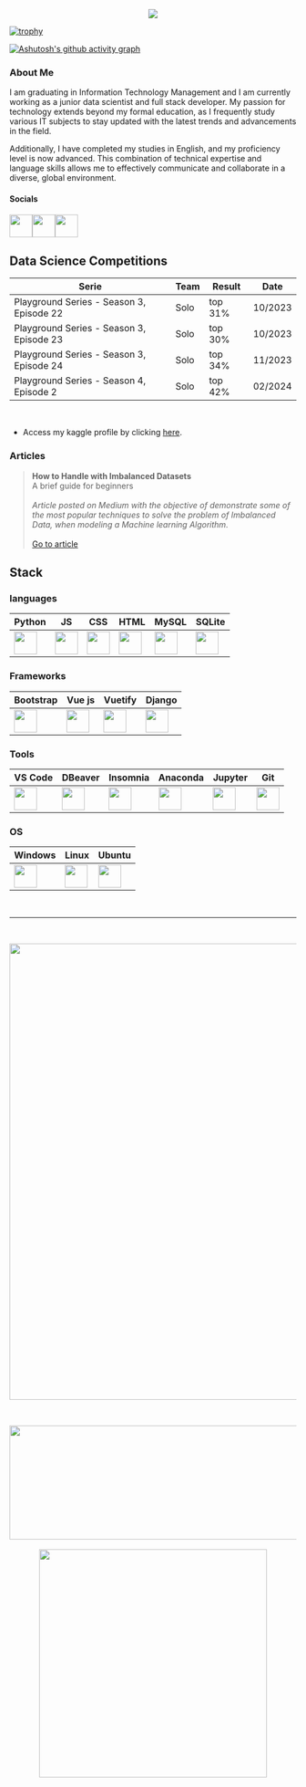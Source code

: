 <p align ="center"><img src='https://komarev.com/ghpvc/?username=jpedrou&color=red'></p>

[![trophy](https://github-profile-trophy.vercel.app/?username=jpedrou&theme=dark_lover)](https://github.com/ryo-ma/github-profile-trophy)

[![Ashutosh's github activity graph](https://github-readme-activity-graph.vercel.app/graph?username=jpedrou&theme=xcode)](https://github.com/ashutosh00710/github-readme-activity-graph)

### About Me

I am graduating in Information Technology Management and I am currently working as a junior data scientist and full stack developer. My passion for technology extends beyond my formal education, as I frequently study various IT subjects to stay updated with the latest trends and advancements in the field. 

Additionally, I have completed my studies in English, and my proficiency level is now advanced. This combination of technical expertise and language skills allows me to effectively communicate and collaborate in a diverse, global environment.

#### Socials

[<img width="40" src="https://cdn.jsdelivr.net/gh/devicons/devicon@latest/icons/linkedin/linkedin-original.svg" />](https://www.linkedin.com/in/jpedroprofile/)[<img width="40" src="https://cdn.jsdelivr.net/gh/devicons/devicon@latest/icons/kaggle/kaggle-original.svg" />](https://www.kaggle.com/jpedrou/code)[<img width="40" src = "https://miro.medium.com/v2/resize:fit:2400/1*6_fgYnisCa9V21mymySIvA.png">](https://medium.com/@jpnunesoliv)

## Data Science Competitions

| Serie                                    | Team | Result  | Date    |
| ---------------------------------------- | ---- | ------- | ------- |
| Playground Series - Season 3, Episode 22 | Solo | top 31% | 10/2023 |
| Playground Series - Season 3, Episode 23 | Solo | top 30% | 10/2023 |
| Playground Series - Season 3, Episode 24 | Solo | top 34% | 11/2023 |
| Playground Series - Season 4, Episode 2  | Solo | top 42% | 02/2024 |

<br>

- Access my kaggle profile by clicking [here](https://www.kaggle.com/jpedrou/code).

### Articles

>**How to Handle with Imbalanced Datasets** <br> A brief guide for beginners <br><br> *Article posted on Medium with the objective of demonstrate some of the most popular techniques to solve the problem of Imbalanced Data, when modeling a Machine learning Algorithm.* <br><br> [Go to article](https://medium.com/@jpnunesoliv/how-to-handle-with-imbalanced-datasets-42c6989b4296)

## Stack

### languages
| Python | JS | CSS | HTML | MySQL | SQLite
|----------|----------|----------|-----|-----|-----|
<img width="40" src="https://cdn.jsdelivr.net/gh/devicons/devicon@latest/icons/python/python-original.svg" /> | <img width = "40" src="https://cdn.jsdelivr.net/gh/devicons/devicon@latest/icons/javascript/javascript-original.svg" /> |<img width="40" src="https://cdn.jsdelivr.net/gh/devicons/devicon@latest/icons/css3/css3-original.svg" /> | <img width="40" src="https://cdn.jsdelivr.net/gh/devicons/devicon@latest/icons/html5/html5-original.svg" /> | <img width="40" src="https://cdn.jsdelivr.net/gh/devicons/devicon@latest/icons/mysql/mysql-original.svg" />|<img width="40" src="https://cdn.jsdelivr.net/gh/devicons/devicon@latest/icons/sqlite/sqlite-original.svg" />

      
### Frameworks

| Bootstrap | Vue js | Vuetify | Django 
|----------|----------|----------|-----|
<img width="40" src="https://cdn.jsdelivr.net/gh/devicons/devicon@latest/icons/bootstrap/bootstrap-original.svg" />|<img width="40" src="https://cdn.jsdelivr.net/gh/devicons/devicon@latest/icons/vuejs/vuejs-original.svg" />|<img width="40" src="https://cdn.jsdelivr.net/gh/devicons/devicon@latest/icons/vuetify/vuetify-original.svg" />|<img width="40" src="https://cdn.jsdelivr.net/gh/devicons/devicon@latest/icons/django/django-plain.svg" />

### Tools
| VS Code | DBeaver | Insomnia | Anaconda | Jupyter | Git
|----------|----------|----------|-----|-----|-----|
<img width="40" src="https://cdn.jsdelivr.net/gh/devicons/devicon@latest/icons/vscode/vscode-original.svg" />|<img width="40" src="https://cdn.jsdelivr.net/gh/devicons/devicon@latest/icons/dbeaver/dbeaver-original.svg" />|<img width="40" src="https://cdn.jsdelivr.net/gh/devicons/devicon@latest/icons/insomnia/insomnia-original.svg" />|<img width = "40" src="https://cdn.jsdelivr.net/gh/devicons/devicon@latest/icons/anaconda/anaconda-original.svg" />|<img width="40" src="https://cdn.jsdelivr.net/gh/devicons/devicon@latest/icons/jupyter/jupyter-original.svg" />|<img width="40" src="https://cdn.jsdelivr.net/gh/devicons/devicon@latest/icons/git/git-original.svg" />


### OS
| Windows | Linux | Ubuntu |
|----------|----------|----------|
<img width="40" src="https://cdn.jsdelivr.net/gh/devicons/devicon@latest/icons/windows11/windows11-original.svg" />|<img width="40" src="https://cdn.jsdelivr.net/gh/devicons/devicon@latest/icons/linux/linux-original.svg" />|<img width="40" src="https://cdn.jsdelivr.net/gh/devicons/devicon@latest/icons/ubuntu/ubuntu-original.svg" />

<br>

---

<br>

<p align="center">
  <img width="800" src="https://streak-stats.demolab.com?user=jpedrou&theme=highcontrast&hide_border=true&border_radius=5&card_width=800&theme=dracula">
</p>

<br>

<p align="center">
  <img width='600' height='200' src="https://github-readme-stats.vercel.app/api?username=jpedrou&show_icons=true&theme=dracula"> <br><br>
  <img width="400" src="https://github-readme-stats.vercel.app/api/top-langs/?username=jpedrou&hide_progress=true&theme=dracula">
</p>
